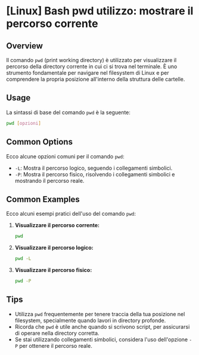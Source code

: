 # [Linux] Bash pwd utilizzo: mostrare il percorso corrente

## Overview
Il comando `pwd` (print working directory) è utilizzato per visualizzare il percorso della directory corrente in cui ci si trova nel terminale. È uno strumento fondamentale per navigare nel filesystem di Linux e per comprendere la propria posizione all'interno della struttura delle cartelle.

## Usage
La sintassi di base del comando `pwd` è la seguente:

```bash
pwd [opzioni]
```

## Common Options
Ecco alcune opzioni comuni per il comando `pwd`:

- `-L`: Mostra il percorso logico, seguendo i collegamenti simbolici.
- `-P`: Mostra il percorso fisico, risolvendo i collegamenti simbolici e mostrando il percorso reale.

## Common Examples
Ecco alcuni esempi pratici dell'uso del comando `pwd`:

1. **Visualizzare il percorso corrente:**
   ```bash
   pwd
   ```

2. **Visualizzare il percorso logico:**
   ```bash
   pwd -L
   ```

3. **Visualizzare il percorso fisico:**
   ```bash
   pwd -P
   ```

## Tips
- Utilizza `pwd` frequentemente per tenere traccia della tua posizione nel filesystem, specialmente quando lavori in directory profonde.
- Ricorda che `pwd` è utile anche quando si scrivono script, per assicurarsi di operare nella directory corretta.
- Se stai utilizzando collegamenti simbolici, considera l'uso dell'opzione `-P` per ottenere il percorso reale.